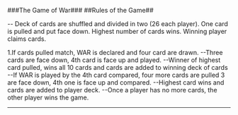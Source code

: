 
###The Game of War###
##Rules of the Game##



-- Deck of cards are shuffled and divided in two (26 each player).
One card is pulled and put face down.
Highest number of cards wins.
Winning player claims cards.

1.If cards pulled match, WAR is declared and four card are drawn.
--Three cards are face down, 4th card is face up and played.
--Winner of highest card pulled, wins all 10 cards and cards are added to winning deck of cards
--If WAR is played by the 4th card compared, four more cards are pulled 3 are face down, 4th one is face up and compared.
--Highest card wins and cards are added to player deck.
--Once a player has no more cards, the other player wins the game.

---
